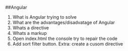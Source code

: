 ##Angular
1. What is Angular trying to solve
2. What are the advantages/disadvatage of Angular 
3. Whats a directive
4. Whats a markup
5. Open index.html the console try to repair the code
6. Add sort filter button.
 Extra: create a cusom directive